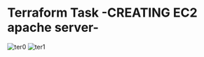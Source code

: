 # **Terraform Task -CREATING EC2 apache server-**
![ter0](https://github.com/Ashoman/sprents-task/assets/40643592/89119696-b37b-4447-91b0-026e16a2df16)
![ter1](https://github.com/Ashoman/sprents-task/assets/40643592/386ed712-8858-467b-8c45-877b1511d208)

